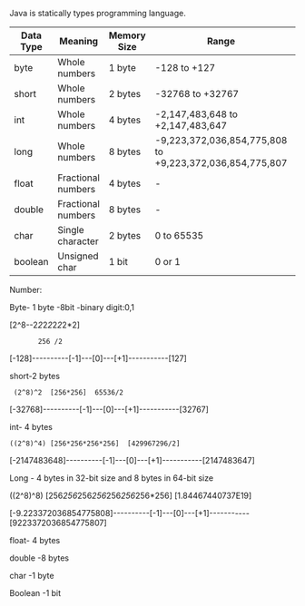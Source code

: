 Java is statically types programming language.

| Data Type | Meaning             | Memory Size | Range                                       | Default Value |
|-----------|---------------------|-------------|---------------------------------------------|---------------|
| byte      | Whole numbers       | 1 byte      | -128 to +127                                | 0             |
| short     | Whole numbers       | 2 bytes     | -32768 to +32767                            | 0             |
| int       | Whole numbers       | 4 bytes     | -2,147,483,648 to +2,147,483,647            | 0             |
| long      | Whole numbers       | 8 bytes     | -9,223,372,036,854,775,808 to +9,223,372,036,854,775,807 | 0L            |
| float     | Fractional numbers  | 4 bytes     | -                                           | 0.0f          |
| double    | Fractional numbers  | 8 bytes     | -                                           | 0.0d          |
| char      | Single character    | 2 bytes     | 0 to 65535                                  | \u0000        |
| boolean   | Unsigned char       | 1 bit       | 0 or 1                                      | 0 (false)     |


Number:

Byte- 1 byte -8bit -binary digit:0,1

   [2^8--2*2*2*2*2*2*2*2]
        
           256 /2

  [-128]----------[-1]---[0]---[+1]-----------[127]


short-2 bytes
    
     (2^8)^2  [256*256]  65536/2

 [-32768]----------[-1]---[0]---[+1]-----------[32767]

int- 4 bytes
    
    ((2^8)^4) [256*256*256*256]  [429967296/2]


 [-2147483648]----------[-1]---[0]---[+1]-----------[2147483647]


Long - 4 bytes in 32-bit size and 8 bytes in 64-bit size

((2^8)^8)   [256*256*256*256*256*256*256*256]  [1.84467440737E19]  

 [-9.223372036854775808]----------[-1]---[0]---[+1]-----------[9223372036854775807]

     
float- 4 bytes

double -8 bytes

char -1 byte

Boolean -1 bit